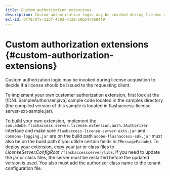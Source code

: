 ```yaml
---
title: Custom authorization extensions
description: Custom authorization logic may be invoked during license acquisition to decide if a license should be issued to the requesting client.
exl-id: bf7870f5-11bf-4392-a422-506b47d684f9
---
```

# Custom authorization extensions {#custom-authorization-extensions}

Custom authorization logic may be invoked during license acquisition to decide if a license should be issued to the requesting client.

To implement your own customer authorization extension, first look at the [!DNL SampleAuthorizer.java] sample code located in the samples directory (the compiled version of this sample is located in flashaccess-license-server-ext-sample.jar).

To build your own extension, implement the `com.adobe.flashaccess.server.license.extension.auth.IAuthorizer` interface and make sure `flashaccess-license-server-exts.jar` and `commons-logging.jar` are on the build path `adobe-flashaccess-sdk.jar` must also be on the build path if you utilize certain fields in `IMessageFacade`). To deploy your extension, copy your jar or class files to *LicenseServer.ConfigRoot* `/flashaccessserver/libs`. If you need to update the jar or class files, the server must be restarted before the updated version is used. You also must add the authorizer class name to the tenant configuration file.
